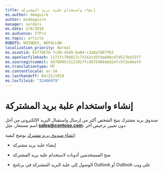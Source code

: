 ```yaml
---
title: إنشاء واستخدام علبة بريد المشتركة
ms.author: dmaguire
author: msdmaguire
manager: serdars
ms.date: 2/8/2018
ms.audience: ITPro
ms.topic: article
ROBOTS: NOINDEX, NOFOLLOW
localization_priority: Normal
ms.assetid: 63f7d676-7cd9-4549-ba84-c3a8a7867f63
ms.openlocfilehash: 1171fc78b817c73162cd3fdad48cd7d517bd15f7
ms.sourcegitcommit: 9d78905c512192ffc4675468abd2efc5f2e4baf4
ms.translationtype: MT
ms.contentlocale: ar-SA
ms.lasthandoff: 04/23/2019
ms.locfileid: "32406979"
---
```

# <a name="create-and-use-a-shared-mailbox"></a>إنشاء واستخدام علبة بريد المشتركة

صندوق بريد مشترك يتيح الشخص أكثر من إرسال واستقبال البريد الإلكتروني من أجل اسم مستعار، مثل **sales@contoso.com**، دون تعيين ترخيص آخر.
  
[إنشاء صندوق بريد مشترك](https://support.office.com/article/Create-a-shared-mailbox-871a246d-3acd-4bba-948e-5de8be0544c9) يوضح كيفية: 
  
- إنشاء علبة بريد مشتركة
    
- منح المستخدمين أذونات لاستخدام علبة بريد المشتركة
    
- الوصول إلى علبة البريد المشتركة في برنامج Outlook أو Outlook على ويب
    

